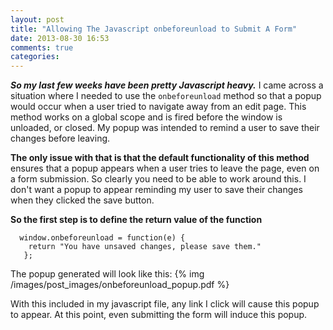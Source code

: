 ```yaml
---
layout: post
title: "Allowing The Javascript onbeforeunload to Submit A Form"
date: 2013-08-30 16:53
comments: true
categories: 
---
```

<script type="text/javascript">

  var _gaq = _gaq || [];
  _gaq.push(['_setAccount', 'UA-38989132-1']);
  _gaq.push(['_trackPageview']);

  (function() {
    var ga = document.createElement('script'); ga.type = 'text/javascript'; ga.async = true;
    ga.src = ('https:' == document.location.protocol ? 'https://ssl' : 'http://www') + '.google-analytics.com/ga.js';
    var s = document.getElementsByTagName('script')[0]; s.parentNode.insertBefore(ga, s);
  })();

</script>

***So my last few weeks have been pretty Javascript heavy.*** I came across a situation where I needed to use the `onbeforeunload` method so that a popup would occur when a user tried to navigate away from an edit page. This method works on a global scope and is fired before the window is unloaded, or closed.  My popup was intended to remind a user to save their changes before leaving.

__The only issue with that is that the default functionality of this method__ ensures that a popup appears when a user tries to leave the page, even on a form submission. So clearly you need to be able to work around this. I don't want a popup to appear reminding my user to save their changes when they clicked the save button. 

__So the first step is to define the return value of the function__

      window.onbeforeunload = function(e) { 
        return "You have unsaved changes, please save them."
       };

The popup generated will look like this:
{% img /images/post_images/onbeforeunload_popup.pdf %}



With this included in my javascript file, any link I click will cause this popup to appear. At this point, even submitting the form will induce this popup.